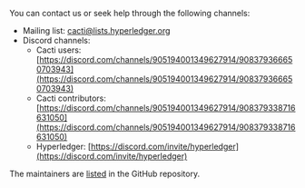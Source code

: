 You can contact us or seek help through the following channels:

- Mailing list: [cacti@lists.hyperledger.org](mailto:cacti@lists.hyperledger.org)
- Discord channels:
  * Cacti users: [https://discord.com/channels/905194001349627914/908379366650703943](https://discord.com/channels/905194001349627914/908379366650703943)
  * Cacti contributors: [https://discord.com/channels/905194001349627914/908379338716631050](https://discord.com/channels/905194001349627914/908379338716631050)
  * Hyperledger: [https://discord.com/invite/hyperledger](https://discord.com/invite/hyperledger)

The maintainers are [listed](https://github.com/hyperledger/cacti/blob/main/MAINTAINERS.md) in the GitHub repository.
